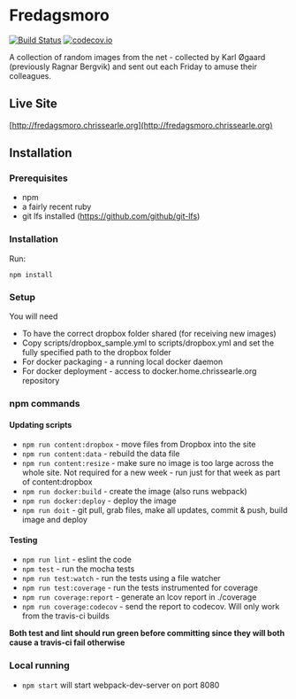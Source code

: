 # Fredagsmoro

[![Build Status](https://travis-ci.org/chrissearle/fredagsmoro_react.svg?branch=master)](https://travis-ci.org/chrissearle/fredagsmoro_react)
[![codecov.io](https://codecov.io/github/chrissearle/fredagsmoro_react/coverage.svg?branch=master)](https://codecov.io/github/chrissearle/fredagsmoro_react?branch=master)

A collection of random images from the net - collected by Karl Øgaard (previously Ragnar Bergvik) and sent out each Friday to amuse their colleagues.

## Live Site

[http://fredagsmoro.chrissearle.org](http://fredagsmoro.chrissearle.org)

## Installation

### Prerequisites

* npm
* a fairly recent ruby
* git lfs installed (https://github.com/github/git-lfs)

### Installation

Run:

    npm install

### Setup

You will need

* To have the correct dropbox folder shared (for receiving new images)
* Copy scripts/dropbox_sample.yml to scripts/dropbox.yml and set the fully specified path to the dropbox folder
* For docker packaging - a running local docker daemon
* For docker deployment - access to docker.home.chrissearle.org repository

### npm commands

#### Updating scripts

* `npm run content:dropbox` - move files from Dropbox into the site
* `npm run content:data` - rebuild the data file
* `npm run content:resize` - make sure no image is too large across the whole site. Not required for a new week - run just for that week as part of content:dropbox
* `npm run docker:build` - create the image (also runs webpack)
* `npm run docker:deploy` - deploy the image
* `npm run doit` - git pull, grab files, make all updates, commit & push, build image and deploy

#### Testing

* `npm run lint` - eslint the code
* `npm test` - run the mocha tests
* `npm run test:watch` - run the tests using a file watcher
* `npm run test:coverage` - run the tests instrumented for coverage
* `npm run coverage:report` - generate an lcov report in ./coverage
* `npm run coverage:codecov` - send the report to codecov. Will only work from the travis-ci builds

**Both test and lint should run green before committing since they will both cause a travis-ci fail otherwise**

### Local running

* `npm start` will start webpack-dev-server on port 8080
